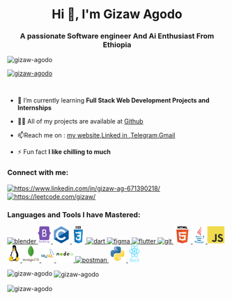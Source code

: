 

<!--
**Gizaw-Agodo/Gizaw-Agodo** is a ✨ _special_ ✨ repository because its `README.md` (this file) appears on your GitHub profile.

Here are some ideas to get you started:

- 🔭 I’m currently working on ...
- 🌱 I’m currently learning ...
- 👯 I’m looking to collaborate on ...
- 🤔 I’m looking for help with ...
- 💬 Ask me about ...
- 📫 How to reach me: [my website](uhttps://gizaw-agodo.github.io/UGR-8917-12/rl),[Linked in ](https://www.linkedin.com/in/gizaw-ag-671390218/),[Telegram](urhttps://t.me/gzag15l),[Gmail](gizawag123@gmail.com)
)
- 😄 Pronouns: ...
- ⚡ Fun fact: ...
-->


<h1 align="center">Hi 👋, I'm Gizaw Agodo</h1>
<h3 align="center">A passionate Software engineer And Ai Enthusiast From Ethiopia</h3>

<p align="left"> <img src="https://komarev.com/ghpvc/?username=gizaw-agodo&label=Profile%20views&color=0e75b6&style=flat" alt="gizaw-agodo" /> </p>

<p align="left"> <a href="https://github.com/ryo-ma/github-profile-trophy"><img src="https://github-profile-trophy.vercel.app/?username=gizaw-agodo" alt="gizaw-agodo" /></a> </p>

<p align="left"> <a href="https://twitter.com/" target="blank"><img src="https://img.shields.io/twitter/follow/?logo=twitter&style=for-the-badge" alt="" /></a> </p>

- 🌱 I’m currently learning **Full Stack Web Development Projects and Internships**

- 👨‍💻 All of my projects are available at [Github](https://gizaw-agodo.github.io/UGR-8917-12/)

- 📫Reach me on : [my website](https://gizaw-agodo.github.io/UGR-8917-12/rl),[Linked in ](https://www.linkedin.com/in/gizaw-ag-671390218/),[Telegram](https://t.me/gzag15l),[Gmail](gizawag123@gmail.com)

- ⚡ Fun fact **I like chilling to much**
<!-- - <p align="left"><img src="https://encrypted-tbn0.gstatic.com/images?q=tbn:ANd9GcQ88IDEtSSTQUnYes_xdF23woS-Wu0iSmIRVg&usqp=CAU" /></p> -->

<h3 align="left">Connect with me:</h3>
<p align="left">
<a href="https://linkedin.com/in/https://www.linkedin.com/in/gizaw-ag-671390218/" target="blank"><img align="center" src="https://raw.githubusercontent.com/rahuldkjain/github-profile-readme-generator/master/src/images/icons/Social/linked-in-alt.svg" alt="https://www.linkedin.com/in/gizaw-ag-671390218/" height="30" width="40" /></a>
<a href="https://www.leetcode.com/https://leetcode.com/gizaw/" target="blank"><img align="center" src="https://raw.githubusercontent.com/rahuldkjain/github-profile-readme-generator/master/src/images/icons/Social/leet-code.svg" alt="https://leetcode.com/gizaw/" height="30" width="40" /></a>
</p>

<h3 align="left">Languages and Tools I have Mastered:</h3>
<p align="left"> <a href="https://www.blender.org/" target="_blank" rel="noreferrer"> <img src="https://download.blender.org/branding/community/blender_community_badge_white.svg" alt="blender" width="40" height="40"/> </a> <a href="https://getbootstrap.com" target="_blank" rel="noreferrer"> <img src="https://raw.githubusercontent.com/devicons/devicon/master/icons/bootstrap/bootstrap-plain-wordmark.svg" alt="bootstrap" width="30" height="40"/> 
</a> <a href="https://www.cprogramming.com/" target="_blank" rel="noreferrer"> <img src="https://raw.githubusercontent.com/devicons/devicon/master/icons/c/c-original.svg" alt="c" width="40" height="40"/> </a>
 <a href="https://www.w3schools.com/css/" target="_blank" rel="noreferrer"> <img src="https://raw.githubusercontent.com/devicons/devicon/master/icons/css3/css3-original-wordmark.svg" alt="css3" width="30" height="40"/> </a> <a href="https://dart.dev" target="_blank" rel="noreferrer"> <img src="https://www.vectorlogo.zone/logos/dartlang/dartlang-icon.svg" alt="dart" width="40" height="40"/> </a> 
 <a href="https://www.figma.com/" target="_blank" rel="noreferrer"> <img src="https://www.vectorlogo.zone/logos/figma/figma-icon.svg" alt="figma" width="40" height="40"/> </a> <a href="https://flutter.dev" target="_blank" rel="noreferrer"> <img src="https://www.vectorlogo.zone/logos/flutterio/flutterio-icon.svg" alt="flutter" width="40" height="40"/> </a>
  <a href="https://git-scm.com/" target="_blank" rel="noreferrer"> <img src="https://www.vectorlogo.zone/logos/git-scm/git-scm-icon.svg" alt="git" width="30" height="40"/> </a> <a href="https://www.w3.org/html/" target="_blank" rel="noreferrer"> <img src="https://raw.githubusercontent.com/devicons/devicon/master/icons/html5/html5-original-wordmark.svg" alt="html5" width="40" height="40"/> </a> <a href="https://www.java.com" target="_blank" rel="noreferrer"> <img src="https://raw.githubusercontent.com/devicons/devicon/master/icons/java/java-original.svg" alt="java" width="30" height="40"/> </a> <a href="https://developer.mozilla.org/en-US/docs/Web/JavaScript" target="_blank" rel="noreferrer"> <img src="https://raw.githubusercontent.com/devicons/devicon/master/icons/javascript/javascript-original.svg" alt="javascript" width="40" height="40"/> </a> <a href="https://www.linux.org/" target="_blank" rel="noreferrer"> <img src="https://raw.githubusercontent.com/devicons/devicon/master/icons/linux/linux-original.svg" alt="linux" width="30" height="40"/> </a> <a href="https://www.mongodb.com/" target="_blank" rel="noreferrer"> <img src="https://raw.githubusercontent.com/devicons/devicon/master/icons/mongodb/mongodb-original-wordmark.svg" alt="mongodb" width="40" height="40"/> </a> <a href="https://www.mysql.com/" target="_blank" rel="noreferrer"> <img src="https://raw.githubusercontent.com/devicons/devicon/master/icons/mysql/mysql-original-wordmark.svg" alt="mysql" width="30" height="40"/> </a> <a href="https://nodejs.org" target="_blank" rel="noreferrer"> <img src="https://raw.githubusercontent.com/devicons/devicon/master/icons/nodejs/nodejs-original-wordmark.svg" alt="nodejs" width="40" height="40"/> </a> <a href="https://postman.com" target="_blank" rel="noreferrer"> <img src="https://www.vectorlogo.zone/logos/getpostman/getpostman-icon.svg" alt="postman" width="40" height="40"/> </a> <a href="https://www.python.org" target="_blank" rel="noreferrer"> <img src="https://raw.githubusercontent.com/devicons/devicon/master/icons/python/python-original.svg" alt="python" width="40" height="40"/> </a> <a href="https://reactjs.org/" target="_blank" rel="noreferrer"> <img src="https://raw.githubusercontent.com/devicons/devicon/master/icons/react/react-original-wordmark.svg" alt="react" width="30" height="40"/> </a> </p>

<p><img align="left" src="https://github-readme-stats.vercel.app/api/top-langs?username=gizaw-agodo&show_icons=true&locale=en&layout=compact" alt="gizaw-agodo" /></p>

<p>&nbsp;<img align="center" src="https://github-readme-stats.vercel.app/api?username=gizaw-agodo&show_icons=true&locale=en" alt="gizaw-agodo" /></p>

<p><img align="center" src="https://github-readme-streak-stats.herokuapp.com/?user=gizaw-agodo&" alt="gizaw-agodo" /></p>
